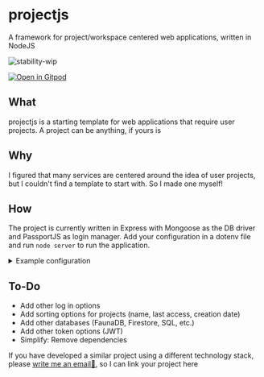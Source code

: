 # projectjs
A framework for project/workspace centered web applications, written in NodeJS

![stability-wip](https://img.shields.io/badge/stability-work_in_progress-lightgrey.svg)

[![Open in Gitpod](https://gitpod.io/button/open-in-gitpod.svg)](https://gitpod.io/#https://github.com/10MINT/projectjs/)

## What
projectjs is a starting template for web applications that require user projects. 
A project can be anything, if yours is 

## Why
I figured that many services are centered around the idea of user projects, but I 
couldn't find a template to start with. So I made one myself!

## How
The project is currently written in Express with Mongoose as the DB driver and PassportJS 
as login manager. Add your configuration in a dotenv file and run `node server` to run the 
application. <details><summary>Example configuration</summary><p>
```
# General settings
APP_NAME="Generic Project App"
DATABASE="mongodb"
PORT=5000
DEVELOPMENT_URL="localhost"
PRODUCTION_URL=""

# Database keys
MONGODB_PWD=""
MONGODB_URL=""
MONGODB_USER=""

# Passport keys
GOOGLE_ID=""
GOOGLE_SECRET=""
GITHUB_ID=""
GITHUB_SECRET=""
FACEBOOK_ID=""
FACEBOOK_SECRET=""
TWITTER_ID=""
TWITTER_SECRET=""
```
</p></details>

## To-Do
- Add other log in options
- Add sorting options for projects (name, last access, creation date)
- Add other databases (FaunaDB, Firestore, SQL, etc.)
- Add other token options (JWT)
- Simplify: Remove dependencies

If you have developed a similar project using a different technology stack, 
please [write me an email📧](mailto:redpandadevs@gmail.com), so I can link your project here